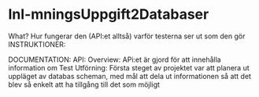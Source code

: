 # Inl-mningsUppgift2Databaser
What?
Hur fungerar den (API:et alltså)
varför testerna ser ut som den gör
INSTRUKTIONER:


DOCUMENTATION:
API:
  Overview:
    APi:et är gjord för att innehålla information om
Test Utförning:
  Första steget av projektet var att planera ut uppläget av databas scheman, med mål att dela ut informationen så att det blev så enkelt att ha tillgång till det som möjligt
  